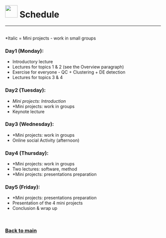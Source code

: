 

# <img border="0" src="https://www.svgrepo.com/show/158264/schedule.svg" width="40" height="40"> Schedule

***

<br/>
*Italic = Mini projects - work in small groups

### Day1 (Monday):
- Introductory lecture
- Lectures for topics 1 & 2 (see the Overview paragraph)
- Exercise for everyone - QC + Clustering + DE detection
- Lectures for topics 3 & 4


### Day2 (Tuesday):
- <i>Mini projects: Introduction</i>
- *Mini projects: work in groups
- Keynote lecture


### Day3 (Wednesday):
- *Mini projects: work in groups
- Online social Activity (afternoon)

### Day4 (Thursday):
- *Mini projects: work in groups
- Two lectures: software, method
- *Mini projects: presentations preparation


### Day5 (Friday):
- *Mini projects: presentations preparation
- Presentation of the 4 mini projects
- Conclusion & wrap up



<br/>

### [Back to main](README.md)

